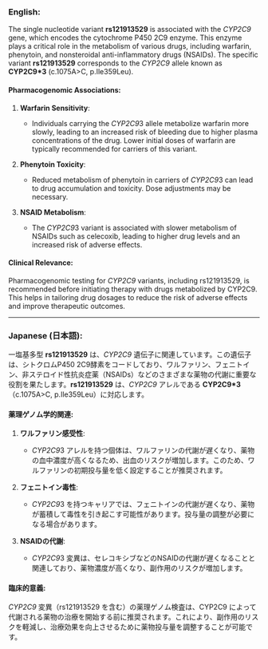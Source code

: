 ### English:
The single nucleotide variant **rs121913529** is associated with the *CYP2C9* gene, which encodes the cytochrome P450 2C9 enzyme. This enzyme plays a critical role in the metabolism of various drugs, including warfarin, phenytoin, and nonsteroidal anti-inflammatory drugs (NSAIDs). The specific variant **rs121913529** corresponds to the *CYP2C9* allele known as **CYP2C9*3** (c.1075A>C, p.Ile359Leu).

#### Pharmacogenomic Associations:
1. **Warfarin Sensitivity**:
   - Individuals carrying the *CYP2C9*3 allele metabolize warfarin more slowly, leading to an increased risk of bleeding due to higher plasma concentrations of the drug. Lower initial doses of warfarin are typically recommended for carriers of this variant.
   
2. **Phenytoin Toxicity**:
   - Reduced metabolism of phenytoin in carriers of *CYP2C9*3 can lead to drug accumulation and toxicity. Dose adjustments may be necessary.

3. **NSAID Metabolism**:
   - The *CYP2C9*3 variant is associated with slower metabolism of NSAIDs such as celecoxib, leading to higher drug levels and an increased risk of adverse effects.

#### Clinical Relevance:
Pharmacogenomic testing for *CYP2C9* variants, including rs121913529, is recommended before initiating therapy with drugs metabolized by CYP2C9. This helps in tailoring drug dosages to reduce the risk of adverse effects and improve therapeutic outcomes.

---

### Japanese (日本語):
一塩基多型 **rs121913529** は、*CYP2C9* 遺伝子に関連しています。この遺伝子は、シトクロムP450 2C9酵素をコードしており、ワルファリン、フェニトイン、非ステロイド性抗炎症薬（NSAIDs）などのさまざまな薬物の代謝に重要な役割を果たします。**rs121913529** は、*CYP2C9* アレルである **CYP2C9*3**（c.1075A>C, p.Ile359Leu）に対応します。

#### 薬理ゲノム学的関連:
1. **ワルファリン感受性**:
   - *CYP2C9*3 アレルを持つ個体は、ワルファリンの代謝が遅くなり、薬物の血中濃度が高くなるため、出血のリスクが増加します。このため、ワルファリンの初期投与量を低く設定することが推奨されます。

2. **フェニトイン毒性**:
   - *CYP2C9*3 を持つキャリアでは、フェニトインの代謝が遅くなり、薬物が蓄積して毒性を引き起こす可能性があります。投与量の調整が必要になる場合があります。

3. **NSAIDの代謝**:
   - *CYP2C9*3 変異は、セレコキシブなどのNSAIDの代謝が遅くなることと関連しており、薬物濃度が高くなり、副作用のリスクが増加します。

#### 臨床的意義:
*CYP2C9* 変異（rs121913529 を含む）の薬理ゲノム検査は、CYP2C9 によって代謝される薬物の治療を開始する前に推奨されます。これにより、副作用のリスクを軽減し、治療効果を向上させるために薬物投与量を調整することが可能です。